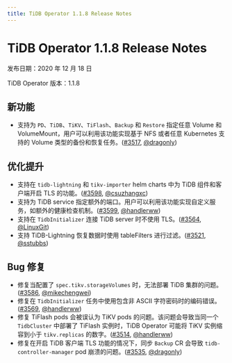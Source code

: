 ```yaml
---
title: TiDB Operator 1.1.8 Release Notes
---
```


# TiDB Operator 1.1.8 Release Notes

发布日期：2020 年 12 月 18 日

TiDB Operator 版本：1.1.8

## 新功能

- 支持为 `PD`、`TiDB`、`TiKV`、`TiFlash`、`Backup` 和 `Restore` 指定任意 Volume 和 VolumeMount，用户可以利用该功能实现基于 NFS 或者任意 Kubernetes 支持的 Volume 类型的备份和恢复任务。([#3517](https://github.com/pingcap/tidb-operator/pull/3517), [@dragonly](https://github.com/dragonly))

## 优化提升

- 支持在 `tidb-lightning` 和 `tikv-importer` helm charts 中为 TiDB 组件和客户端开启 TLS 的功能。([#3598](https://github.com/pingcap/tidb-operator/pull/3598), [@csuzhangxc](https://github.com/csuzhangxc))
- 支持为 TiDB service 指定额外的端口。用户可以利用该功能实现自定义服务，如额外的健康检查机制。([#3599](https://github.com/pingcap/tidb-operator/pull/3599), [@handlerww](https://github.com/handlerww))
- 支持在 `TidbInitializer` 连接 TiDB server 时不使用 TLS。([#3564](https://github.com/pingcap/tidb-operator/pull/3564), [@LinuxGit](https://github.com/LinuxGit))
- 支持 TiDB-Lightning 恢复数据时使用 tableFilters 进行过滤。([#3521](https://github.com/pingcap/tidb-operator/pull/3521), [@sstubbs](https://github.com/sstubbs))

## Bug 修复

- 修复当配置了 `spec.tikv.storageVolumes` 时，无法部署 TiDB 集群的问题。([#3586](https://github.com/pingcap/tidb-operator/pull/3586), [@mikechengwei](https://github.com/mikechengwei))
- 修复在 `TidbInitializer` 任务中使用包含非 ASCII 字符密码时的编码错误。([#3569](https://github.com/pingcap/tidb-operator/pull/3569), [@handlerww](https://github.com/handlerww))
- 修复 TiFlash pods 会被误认为 TiKV pods 的问题。该问题会导致当同一个 `TidbCluster` 中部署了 TiFlash 实例时，TiDB Operator 可能将 TiKV 实例缩容到小于 `tikv.replicas` 的数字。([#3514](https://github.com/pingcap/tidb-operator/pull/3514), [@handlerww](https://github.com/handlerww))
- 修复在开启 TiDB 客户端 TLS 功能的情况下，同步 `Backup` CR 会导致 `tidb-controller-manager` pod 崩溃的问题。([#3535](https://github.com/pingcap/tidb-operator/pull/3535), [@dragonly](https://github.com/dragonly))
